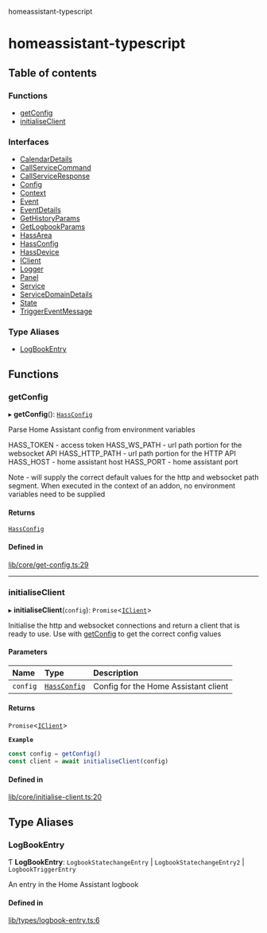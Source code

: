 homeassistant-typescript

# homeassistant-typescript

## Table of contents

### Functions

- [getConfig](README.md#getconfig)
- [initialiseClient](README.md#initialiseclient)

### Interfaces

- [CalendarDetails](interfaces/CalendarDetails.md)
- [CallServiceCommand](interfaces/CallServiceCommand.md)
- [CallServiceResponse](interfaces/CallServiceResponse.md)
- [Config](interfaces/Config.md)
- [Context](interfaces/Context.md)
- [Event](interfaces/Event.md)
- [EventDetails](interfaces/EventDetails.md)
- [GetHistoryParams](interfaces/GetHistoryParams.md)
- [GetLogbookParams](interfaces/GetLogbookParams.md)
- [HassArea](interfaces/HassArea.md)
- [HassConfig](interfaces/HassConfig.md)
- [HassDevice](interfaces/HassDevice.md)
- [IClient](interfaces/IClient.md)
- [Logger](interfaces/Logger.md)
- [Panel](interfaces/Panel.md)
- [Service](interfaces/Service.md)
- [ServiceDomainDetails](interfaces/ServiceDomainDetails.md)
- [State](interfaces/State.md)
- [TriggerEventMessage](interfaces/TriggerEventMessage.md)

### Type Aliases

- [LogBookEntry](README.md#logbookentry)

## Functions

### getConfig

▸ **getConfig**(): [`HassConfig`](interfaces/HassConfig.md)

Parse Home Assistant config from environment variables

HASS_TOKEN - access token
HASS_WS_PATH - url path portion for the websocket API
HASS_HTTP_PATH - url path portion for the HTTP API
HASS_HOST - home assistant host
HASS_PORT - home assistant port

Note - will supply the correct default values for the http and
websocket path segment. When executed in the context of an addon,
no environment variables need to be supplied

#### Returns

[`HassConfig`](interfaces/HassConfig.md)

#### Defined in

[lib/core/get-config.ts:29](https://github.com/benwainwright/hass-ts/blob/01f576e/src/lib/core/get-config.ts#L29)

___

### initialiseClient

▸ **initialiseClient**(`config`): `Promise`\<[`IClient`](interfaces/IClient.md)\>

Initialise the http and websocket connections and return a client that is ready
to use. Use with [getConfig](README.md#getconfig) to get the correct config values

#### Parameters

| Name | Type | Description |
| :------ | :------ | :------ |
| `config` | [`HassConfig`](interfaces/HassConfig.md) | Config for the Home Assistant client |

#### Returns

`Promise`\<[`IClient`](interfaces/IClient.md)\>

**`Example`**

```ts
const config = getConfig()
const client = await initialiseClient(config)
```

#### Defined in

[lib/core/initialise-client.ts:20](https://github.com/benwainwright/hass-ts/blob/01f576e/src/lib/core/initialise-client.ts#L20)

## Type Aliases

### LogBookEntry

Ƭ **LogBookEntry**: `LogbookStatechangeEntry` \| `LogbookStatechangeEntry2` \| `LogbookTriggerEntry`

An entry in the Home Assistant logbook

#### Defined in

[lib/types/logbook-entry.ts:6](https://github.com/benwainwright/hass-ts/blob/01f576e/src/lib/types/logbook-entry.ts#L6)
